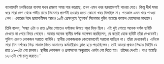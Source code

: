 বাংলাদেশি চলচ্চিত্রের ব্যবসা যখন রমরমা সময় পার করেছে, তখন এমন খবর হরহামেশাই পাওয়া যেত। কিন্তু দীর্ঘ সময় ধরে সারা দেশ থেকে গভীর রাতে সিনেমার প্রদর্শনী হওয়ার মতো কোনো খবর মিলছিল না। গতকাল এমন খবর পাওয়া গেল। এবারের ঈদে ছায়াবাণীসহ আরও ১০টি প্রেক্ষাগৃহে ‘তুফান’ সিনেমার বুকিং হয়েছে কামাল হোসেনের মাধ্যমে।

তিনি বলেন, ‘সন্ধ্যা ৬টা ও রাত ৯টার শোতেও দর্শকের উপচে পড়া ভিড় ছিল। এই দুই শোতে অনেক দর্শক ছবিটি দেখতে না পেরে ফিরে গেছেন। আবার অনেক স্থানীয় দর্শক অপেক্ষা করছিলেন, যে করেই হোক ছবিটি তাঁরা দেখবেনই। পুলিশ এনেও লোকজন সরাতে পারিনি। স্থানীয় লোকজনকে কোনোভাবেই সরানো যাচ্ছিল না। তাঁরা দেখবেনই। এদিকে সারা দিন দর্শকের ভিড় সামাল দিতে আমাদের কর্মচারীরাও ক্লান্ত হয়ে পড়েছিলেন। তাই আমরা প্রথমে সিদ্ধান্ত নিইনি যে রাত ১২–৩টা শো চালাব। স্থানীয় লোকজন ও প্রশাসনের অনুরোধে একটা শো দিতে হয়। তাঁদের দেখাই। বাধ্য হয়েছি ১২–৩টা শো চালু করতে।’
